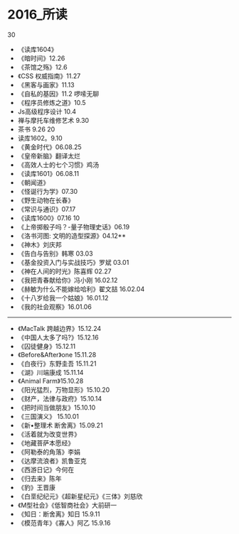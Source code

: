 # 2016_所读
30
- 《读库1604》
- 《暗时间》12.26
- 《茶馆之殇》12.6
- 《CSS 权威指南》11.27
- 《黑客与画家》11.13
- 《自私的基因》11.2 啰嗦无聊
- 《程序员修炼之道》10.5
- Js高级程序设计 10.4
- 禅与摩托车维修艺术  9.30
- 茶书 9.26
20
- 读库1602。9.10
- 《黄金时代》06.08.25
- 《皇帝新脑》翻译太烂
- 《高效人士的七个习惯》鸡汤
- 《读库1601》06.08.11
- 《朝闻道》
- 《怪诞行为学》07.30
- 《野生动物在长春》
- 《常识与通识》07.17
- 《读库1600》07.16
10
 - 《上帝掷骰子吗？-量子物理史话》06.19
- 《洛书河图: 文明的造型探源》04.12**
- 《神木》刘庆邦
- 《告白与告别》韩寒 03.03
- 《基金投资入门与实战技巧》罗斌 03.01
- 《神在人间的时光》陈喜辉 02.27
- 《我把青春献给你》冯小刚 16.02.12
- 《赫敏为什么不能嫁给哈利》翟文喆 16.02.04
- 《十八岁给我一个姑娘》16.01.12
- 《我的社会观察》16.01.06

---
- 《MacTalk 跨越边界》15.12.24
- 《中国人太多了吗?》15.12.16
- 《囚徒健身》15.12.11
- 《Before&After》one 15.11.28
- 《白夜行》东野圭吾 15.11.21
- 《湖》川端康成 15.11.14
- 《Animal Farm》15.10.28
- 《阳光猛烈，万物显形》15.10.20
- 《财产，法律与政府》15.10.14
- 《把时间当做朋友》15.10.10
- 《三国演义》 15.10.01
- 《新•整理术 断舍离》15.09.21
- 《活着就为改变世界》
- 《地藏菩萨本愿经》
- 《阿勒泰的角落》李娟
- 《达摩流浪者》凯鲁亚克
- 《西游日记》今何在
- 《归去来》陈年
- 《豹》王晋康
- 《白垩纪纪元》《超新星纪元》《三体》刘慈欣
- 《M型社会》《低智商社会》大前研一
- 《知日：断舍离》知日 15.9.11
- 《模范青年》《寡人》阿乙 15.9.16